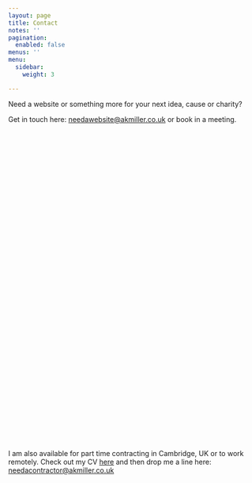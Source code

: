 ```yaml
---
layout: page
title: Contact
notes: ''
pagination:
  enabled: false
menus: ''
menu:
  sidebar:
    weight: 3

---
```

Need a website or something more for your next idea, cause or charity?

Get in touch here: [needawebsite@akmiller.co.uk](mailto:needawebsite@akmiller.co.uk) or book in a meeting.

<!-- Calendly inline widget begin -->
<div class="calendly-inline-widget" data-url="https://calendly.com/akmiller-co-uk/30min?text_color=ffffff&primary_color=ac4142" style="min-width:320px;height:630px;"></div>
<script type="text/javascript" src="https://assets.calendly.com/assets/external/widget.js"></script>
<!-- Calendly inline widget end -->

I am also available for part time contracting in Cambridge, UK or to work remotely. Check out my CV [here](/public/CV.pdf "CV") and then drop me a line here: [needacontractor@akmiller.co.uk](mailto:needacontractor@akmiller.co.uk)